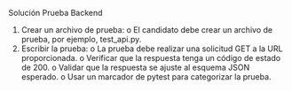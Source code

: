 
Solución Prueba Backend
1. Crear un archivo de prueba:
o El candidato debe crear un archivo de prueba, por ejemplo, test_api.py.
2. Escribir la prueba:
o La prueba debe realizar una solicitud GET a la URL proporcionada.
o Verificar que la respuesta tenga un código de estado de 200.
o Validar que la respuesta se ajuste al esquema JSON esperado.
o Usar un marcador de pytest para categorizar la prueba.
